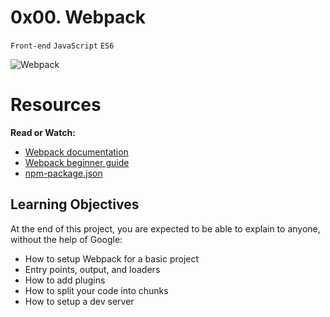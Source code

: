 # 0x00. Webpack

`Front-end` `JavaScript` `ES6`

![Webpack](https://s3.amazonaws.com/alx-intranet.hbtn.io/uploads/medias/2019/12/121b1f6534e60566e1de.png?X-Amz-Algorithm=AWS4-HMAC-SHA256&X-Amz-Credential=AKIARDDGGGOUSBVO6H7D%2F20220711%2Fus-east-1%2Fs3%2Faws4_request&X-Amz-Date=20220711T045050Z&X-Amz-Expires=86400&X-Amz-SignedHeaders=host&X-Amz-Signature=bc03296a493c05a3faa2eca9c0f00216d54a9b0edeea1c2cb2f0d59c31f1ce89)

# Resources

**Read or Watch:**

* [Webpack documentation](https://webpack.js.org/concepts/)
* [Webpack beginner guide](https://www.sitepoint.com/webpack-beginner-guide/)
* [npm-package.json](https://docs.npmjs.com/cli/v8/configuring-npm/package-json)

## Learning Objectives

At the end of this project, you are expected to be able to explain to anyone, without the help of Google:

* How to setup Webpack for a basic project
* Entry points, output, and loaders
* How to add plugins
* How to split your code into chunks
* How to setup a dev server


